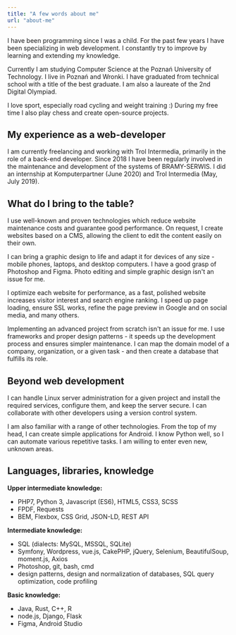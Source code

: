 ```yaml
---
title: "A few words about me"
url: "about-me"
---
```


I have been programming since I was a child. For the past few years I have been specializing in web development. I constantly try to improve by learning and extending my knowledge.

Currently I am studying Computer Science at the Poznań University of Technology. I live in Poznań and Wronki. I have graduated from technical school with a title of the best graduate. I am also a laureate of the 2nd Digital Olympiad.

I love sport, especially road cycling and weight training :) During my free time I also play chess and create open-source projects.
<!--more-->

## My experience as a web-developer

I am currently freelancing and working with Trol Intermedia, primarily in the role of a back-end developer. Since 2018 I have been regularly involved in the maintenance and development of the systems of BRAMY-SERWIS. I did an internship at Komputerpartner (June 2020) and Trol Intermedia (May, July 2019). 

## What do I bring to the table?

I use well-known and proven technologies which reduce website maintenance costs and guarantee good performance. On request, I create websites based on a CMS, allowing the client to edit the content easily on their own.

I can bring a graphic design to life and adapt it for devices of any size - mobile phones, laptops, and desktop computers. I have a good grasp of Photoshop and Figma. Photo editing and simple graphic design isn't an issue for me.

I optimize each website for performance, as a fast, polished website increases visitor interest and search engine ranking. I speed up page loading, ensure SSL works, refine the page preview in Google and on social media, and many others. 

Implementing an advanced project from scratch isn't an issue for me. I use frameworks and proper design patterns - it speeds up the development process and ensures simpler maintenance. I can map the domain model of a company, organization, or a given task - and then create a database that fulfills its role.

## Beyond web development

I can handle Linux server administration for a given project and install the required services, configure them, and keep the server secure. I can collaborate with other developers using a version control system. 

I am also familiar with a range of other technologies. From the top of my head, I can create simple applications for Android. I know Python well, so I can automate various repetitive tasks. I am willing to enter even new, unknown areas. 

## Languages, libraries, knowledge

**Upper intermediate knowledge:**  
- PHP7, Python 3, Javascript (ES6), HTML5, CSS3, SCSS  
- FPDF, Requests  
- BEM, Flexbox, CSS Grid, JSON-LD, REST API  

**Intermediate knowledge:**   
- SQL (dialects: MySQL, MSSQL, SQLite)  
- Symfony, Wordpress, vue.js, CakePHP, jQuery, Selenium, BeautifulSoup, moment.js, Axios  
- Photoshop, git, bash, cmd  
- design patterns, design and normalization of databases, SQL query optimization, code profiling 

**Basic knowledge:**   
- Java, Rust, C++, R   
- node.js, Django, Flask  
- Figma, Android Studio  